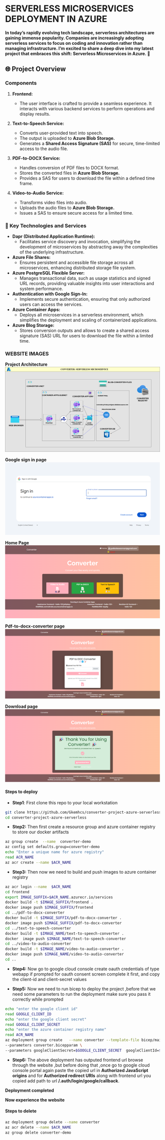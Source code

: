 # SERVERLESS MICROSERVICES DEPLOYMENT IN AZURE
**In today’s rapidly evolving tech landscape, serverless architectures are gaining immense popularity. Companies are increasingly adopting serverless services to focus on coding and innovation rather than managing infrastructure. I’m excited to share a deep dive into my latest project that embraces this shift: Serverless Microservices in Azure. 🌟**

## 🌐 Project Overview

### Components
1. **Frontend:**
   - The user interface is crafted to provide a seamless experience. It interacts with various backend services to perform operations and display results.

2. **Text-to-Speech Service:**
    - Converts user-provided text into speech.
    - The output is uploaded to **Azure Blob Storage.**
    - Generates a **Shared Access Signature (SAS)** for secure, time-limited access to the audio file.

3. **PDF-to-DOCX Service:**
    - Handles conversion of PDF files to DOCX format.
    - Stores the converted files in **Azure Blob Storage.**
    - Provides a SAS for users to download the file within a defined time frame.

4. **Video-to-Audio Service:**
    - Transforms video files into audio.
    - Uploads the audio files to **Azure Blob Storage.**
    - Issues a SAS to ensure secure access for a limited time.

### 🔧 Key Technologies and Services
-  **Dapr (Distributed Application Runtime):**
    - Facilitates service discovery and invocation, simplifying the development of microservices by abstracting away the complexities of the underlying infrastructure.
- **Azure File Shares:**
    - Ensures persistent and accessible file storage across all microservices, enhancing distributed storage file system.
- **Azure PostgreSQL Flexible Server:**
    -   Manages transactional data, such as usage statistics and signed URL records, providing valuable insights into user interactions and system performance.
- **Authentication with Google Sign-In:**
    - Implements secure authentication, ensuring that only authorized users can access the services.
- **Azure Container Apps:**
    - Deploys all microservices in a serverless environment, which simplifies the deployment and scaling of containerized applications.
- **Azure Blog Storage:**
    - Stores conversion outputs and allows to create a shared access signature (SAS) URL for users to download the file within a limited time.

### WEBSITE IMAGES
**Project Architecture**
!["project-architecture"](./images/azure-architecture.jpg)

**Google sign in page**
!["google-signin-prompt'](./images/google-signin.png)

**Home Page**
!["home page"](./images/homepage-png.png)

**Pdf-to-docx-converter page**
!["pdf-to-docx-converter page"](./images/pdf-to-doc.png)

**Download page**
!["download page"](./images/Download-page.png)


#### Steps to deploy 
- **Step1**: First clone this repo to your local workstation 
```bash
git clone https://github.com/Gkemhcs/converter-project-azure-serverless.git
cd converter-project-azure-serverless
```
- **Step2:** Then first create a resource group and azure container registry to store our docker artifacts 
```bash
az group create  --name  converter-demo
az config set defaults.group=converter-demo
echo "Enter a unique name for azure registry"
read ACR_NAME
az acr create --name $ACR_NAME
```

- **Step3:** Then now we need to build and push images to azure container registry
```bash
az acr login --name  $ACR_NAME
cd frontend 
export IMAGE_SUFFIX=$ACR_NAME.azurecr.io/services
docker build -t $IMAGE_SUFFIX/frontend .
docker image push $IMAGE_SUFFIX/frontend 
cd ../pdf-to-docx-converter
docker build -t $IMAGE_SUFFIX/pdf-to-docx-converter .
docker image push $IMAGE_SUFFIX/pdf-to-docx-converter
cd ../text-to-speech-converter
docker build -t $IMAGE_NAME/text-to-speech-converter .
docker  image push $IMAGE_NAME/text-to-speech-converter
cd ../video-to-audio-converter
docker build -t $IMAGE_NAME/video-to-audio-converter .
docker image push $IMAGE_NAME/video-to-audio-converter
cd ..
```

- **Step4:** Now go to google cloud console create oauth credentials of type webapp if prompted for oauth consent screen complete it first, and copy the client-id and client-secret values

- **Step5:** Now we need to run bicep to deploy the project ,before that we need some parameters to run the deployment make sure you pass it correctly while prompted
```bash
echo "enter the google client id"
read GOOGLE_CLIENT_ID
echo "enter the google client secret"
read GOOGLE_CLIENT_SECRET
echo "enter the azure container registry name"
read ACR_NAME 
az deployment group create   --name converter --template-file bicep/main.bicep   \
--parameters converter.bicepparam \
--parameters googleClientSecret=$GOOGLE_CLIENT_SECRET  googleClientId=$GOOGLE_CLIENT_ID acrName=$ACR_NAME
```

- **Step6:** The above deployment has outputed  frontend url browse through the website ,but before  doing that  ,once go to google cloud console portal again paste the copied url in   **Authorized JavaScript origins** and for **Authorized redirect URIs** along with frontend url you copied add path to url **/.auth/login/google/callback**.

 
**Deployment completed**

**Now experience the website**
####  Steps to delete

```bash
az deployment group delete --name converter 
az acr delete --name $ACR_NAME
az group delete converter-demo 
```